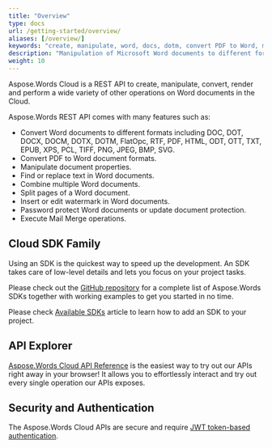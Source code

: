 ```yaml
---
title: "Overview"
type: docs
url: /getting-started/overview/
aliases: [/overview/]
keywords: "create, manipulate, word, docs, dotm, convert PDF to Word, microsoft word save as pdf, convert word doc to html, combine multiple word documents into one,combine word documents, split word document, create mail merge,mail merge template, Python, RUBY, PHP, C++, C#, Go, NodeJS, Pearl, Java, Android"
description: "Manipulation of Microsoft Word documents to different formats including DOC, DOT, DOCX, DOCM, DOTX, DOTM, FlatOpc, RTF, WordprocessingML, PDF, HtmlFixed, ODT, OTT, TXT, HTML, EPUB, XPS, PCL, TIFF, PNG, JPEG, BMP, SVG. You can also convert PDF to Word Document, combine word documents, combine multiple word documents into one,split word document, create mail merge, execute mail merge template"
weight: 10
---
```


Aspose.Words Cloud is a REST API to create, manipulate, convert, render and perform a wide variety of other operations on Word documents in the Cloud.

Aspose.Words REST API comes with many features such as:

- Convert Word documents to different formats including DOC, DOT, DOCX, DOCM, DOTX, DOTM, FlatOpc, RTF, PDF, HTML, ODT, OTT, TXT, EPUB, XPS, PCL, TIFF, PNG, JPEG, BMP, SVG.
- Convert PDF to Word document formats.
- Manipulate document properties.
- Find or replace text in Word documents.
- Combine multiple Word documents.
- Split pages of a Word document.
- Insert or edit watermark in Word documents.
- Password protect Word documents or update document protection.
- Execute Mail Merge operations.

## Cloud SDK Family

Using an SDK is the quickest way to speed up the development. An SDK takes care of low-level details and lets you focus on your project tasks.

Please check out the [GitHub repository](https://github.com/aspose-words-cloud) for a complete list of Aspose.Words SDKs together with working examples to get you started in no time.

Please check [Available SDKs](/words/available-sdks/) article to learn how to add an SDK to your project.

## API Explorer

[Aspose.Words Cloud API Reference](https://apireference.aspose.cloud/words/) is the easiest way to try out our APIs right away in your browser! It allows you to effortlessly interact and try out every single operation our APIs exposes.

## Security and Authentication

The Aspose.Words Cloud APIs are secure and require [JWT token-based authentication](https://docs.aspose.cloud/display/storagecloud/JSON+Web+Token+Authentication).
